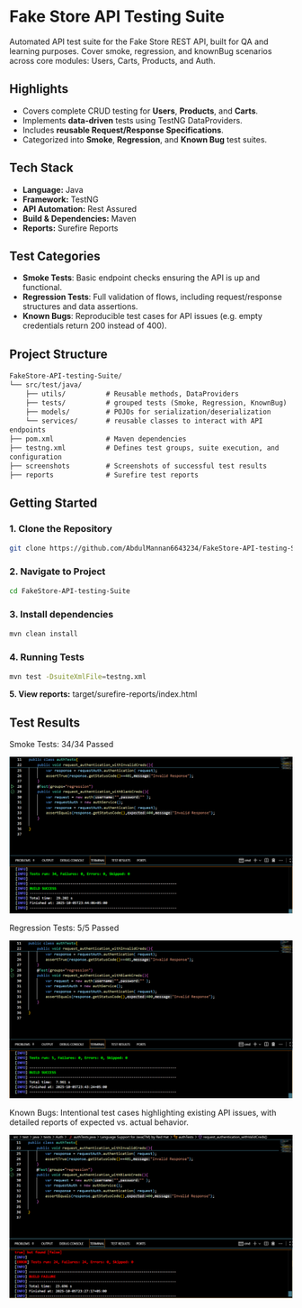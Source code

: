 # Fake Store API Testing Suite
Automated API test suite for the Fake Store REST API, built for QA and learning purposes. Cover smoke, regression, and knownBug scenarios across core modules: Users, Carts, Products, and Auth.
## Highlights
- Covers complete CRUD testing for **Users**, **Products**, and **Carts**.
- Implements **data-driven** tests using TestNG DataProviders.
- Includes **reusable Request/Response Specifications**.
- Categorized into **Smoke**, **Regression**, and **Known Bug** test suites.

## Tech Stack
- **Language:** Java
- **Framework:** TestNG
- **API Automation:** Rest Assured
- **Build & Dependencies:** Maven
- **Reports:** Surefire Reports
## Test Categories
- **Smoke Tests**:
  Basic endpoint checks ensuring the API is up and functional.
- **Regression Tests**:
  Full validation of flows, including request/response structures and data assertions.
- **Known Bugs**:
  Reproducible test cases for API issues (e.g. empty credentials return 200 instead of 400).
## Project Structure
```text
FakeStore-API-testing-Suite/
└── src/test/java/
    ├── utils/          # Reusable methods, DataProviders
    ├── tests/          # grouped tests (Smoke, Regression, KnownBug)
    ├── models/         # POJOs for serialization/deserialization
    └── services/       # reusable classes to interact with API endpoints       
├── pom.xml             # Maven dependencies
├── testng.xml          # Defines test groups, suite execution, and configuration
├── screenshots         # Screenshots of successful test results
├── reports             # Surefire test reports
```
## Getting Started
### 1. Clone the Repository
```bash
git clone https://github.com/AbdulMannan6643234/FakeStore-API-testing-Suite.git
```
### 2. Navigate to Project
```bash
cd FakeStore-API-testing-Suite
```
### 3. Install dependencies
```bash
mvn clean install
```
### 4. Running Tests
```bash
mvn test -DsuiteXmlFile=testng.xml
```
**5. View reports:** target/surefire-reports/index.html
## Test Results
Smoke Tests: 34/34 Passed

![smoke tests](/screenshots/smoke.png)


Regression Tests: 5/5 Passed

![regression tests](/screenshots/regression.png)


Known Bugs: Intentional test cases highlighting existing API issues, with detailed reports of expected vs. actual behavior.

![knownbugs](/screenshots/knownBugs.png)
